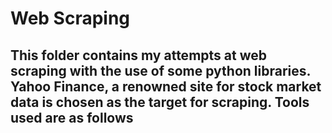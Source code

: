 # Web Scraping #
This folder contains my attempts at web scraping with the use of some python libraries.
Yahoo Finance, a renowned site for stock market data is chosen as the target for scraping. Tools used are as follows
- 
